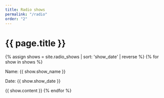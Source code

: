 ```yaml
---
title: Radio shows
permalink: "/radio"
order: "2"
---
```

<h1>{{ page.title }}</h1>

<div class="container">
	<div class="row">
		<div class="col w-2/3">
			{% assign shows = site.radio_shows | sort: 'show_date' | reverse %}
			{% for show in shows %}
				<p>Name: {{ show.show_name }}</p>
				<p>Date: {{ show.show_date }}</p>
				{{ show.content }}
			{% endfor %}
		</div>
	</div>
</div>